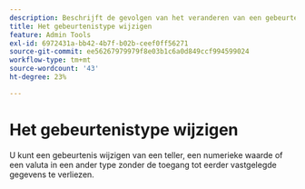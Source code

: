```yaml
---
description: Beschrijft de gevolgen van het veranderen van een gebeurtenistype nadat het gegeven is verzameld.
title: Het gebeurtenistype wijzigen
feature: Admin Tools
exl-id: 6972431a-bb42-4b7f-b02b-ceef0ff56271
source-git-commit: ee56267979979f8e03b1c6a0d849ccf994599024
workflow-type: tm+mt
source-wordcount: '43'
ht-degree: 23%

---
```


# Het gebeurtenistype wijzigen

U kunt een gebeurtenis wijzigen van een teller, een numerieke waarde of een valuta in een ander type zonder de toegang tot eerder vastgelegde gegevens te verliezen.
